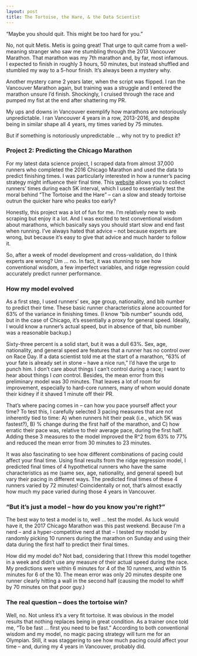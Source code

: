 ```yaml
---
layout: post
title: The Tortoise, the Hare, & the Data Scientist
---
```


“Maybe you should quit. This might be too hard for you.”No, not quit Metis. Metis is going great! That urge to quit came from a well-meaning stranger who saw me stumbling through the 2013 Vancouver Marathon. That marathon was my 7th marathon and, by far, most infamous. I expected to finish in roughly 3 hours, 50 minutes, but instead shuffled and stumbled my way to a 5-hour finish. It’s always been a mystery why.Another mystery came 2 years later, when the script was flipped. I ran the Vancouver Marathon again, but training was a struggle and I entered the marathon unsure I’d finish. Shockingly, I cruised through the race and pumped my fist at the end after shattering my PR.My ups and downs in Vancouver exemplify how marathons are notoriously unpredictable. I ran Vancouver 4 years in a row, 2013-2016, and despite being in similar shape all 4 years, my times varied by 75 minutes. But if something is notoriously unpredictable … why not try to predict it? ### Project 2: Predicting the Chicago MarathonFor my latest data science project, I scraped data from almost 37,000 runners who completed the 2016 Chicago Marathon and used the data to predict finishing times. I was particularly interested in how a runner’s pacing strategy might influence their final time. This [website](http://chicago-history.r.mikatiming.de/2015/) allows you to collect runners’ times during each 5K interval, which I used to essentially test the moral behind “The Tortoise and the Hare” – can a slow and steady tortoise outrun the quicker hare who peaks too early?Honestly, this project was a lot of fun for me. I’m relatively new to web scraping but enjoy it a lot. And I was excited to test conventional wisdom about marathons, which basically says you should start slow and end fast when running. I’ve always hated that advice – not because experts are wrong, but because it’s easy to give that advice and much harder to follow it.So, after a week of model development and cross-validation, do I think experts are wrong? Um … no. In fact, it was stunning to see how conventional wisdom, a few imperfect variables, and ridge regression could accurately predict runner performance.### How my model evolvedAs a first step, I used runners’ sex, age group, nationality, and bib number to predict their time. These basic runner characteristics alone accounted for 63% of the variance in finishing times. (I know “bib number” sounds odd, but in the case of Chicago, it’s essentially a proxy for general speed. Ideally, I would know a runner’s actual speed, but in absence of that, bib number was a reasonable backup.) Sixty-three percent is a solid start, but it was a dull 63%. Sex, age, nationality, and general speed are features that a runner has no control over on Race Day. If a data scientist told me at the start of a marathon, “63% of your fate is already set in stone – have a nice run,” I’d have the urge to punch him. I don’t care about things I can’t control during a race; I want to hear about things I *can* control. Besides, the mean error from this preliminary model was 30 minutes. That leaves a lot of room for improvement, especially to hard-core runners, many of whom would donate their kidney if it shaved 1 minute off their PR.That’s where pacing comes in – can how you pace yourself affect your time? To test this, I carefully selected 3 pacing measures that are not inherently tied to time: A) when runners hit their peak (i.e., which 5K was fastest?), B) % change during the first half of the marathon, and C) how erratic their pace was, relative to their average pace, during the first half. Adding these 3 measures to the model improved the R^2 from 63% to 77% and reduced the mean error from 30 minutes to 23 minutes.It was also fascinating to see how different combinations of pacing could affect your final time. Using final results from the ridge regression model, I predicted final times of 4 hypothetical runners who have the same characteristics as me (same sex, age, nationality, and general speed) but vary their pacing in different ways. The predicted final times of these 4 runners varied by 72 minutes! Coincidentally or not, that’s almost exactly how much my pace varied during those 4 years in Vancouver.### “But it’s just a model – how do you know you're right?”The best way to test a model is to, well … test the model. As luck would have it, the 2017 Chicago Marathon was this past weekend. Because I’m a nerd – and a hyper-competitive nerd at that – I tested my model by randomly picking 10 runners during the marathon on Sunday and using their data during the first half to predict their final times.How did my model do? Not bad, considering that I threw this model together in a week and didn’t use any measure of their actual speed during the race. My predictions were within 6 minutes for 4 of the 10 runners, and within 15 minutes for 6 of the 10. The mean error was only 20 minutes despite one runner clearly hitting a wall in the second half (causing the model to whiff by 70 minutes on that poor guy.)### The real question – does the tortoise win?Well, no. Not unless it’s a very fit tortoise. It was obvious in the model results that nothing replaces being in great condition. As a trainer once told me, “To be fast … first you need to be fast.” According to both conventional wisdom and my model, no magic pacing strategy will turn me for an Olympian. Still, it was staggering to see how much pacing could affect your time – and, during my 4 years in Vancouver, probably did.
